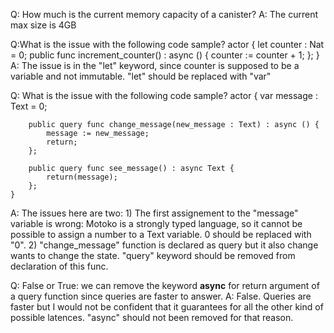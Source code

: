 Q: How much is the current memory capacity of a canister?
A: The current max size is 4GB

Q:What is the issue with the following code sample?
    actor {
        let counter : Nat = 0;
        public func increment_counter() : async () {
        counter := counter + 1;
        };
    }
A: The issue is in the "let" keyword, since counter is supposed to be a variable and not immutable. "let" should be replaced with "var"

Q: What is the issue with the following code sample?
    actor {
        var message : Text = 0;

        public query func change_message(new_message : Text) : async () {
            message := new_message;
            return;
        };

        public query func see_message() : async Text {
            return(message);
        };
    }

A: The issues here are two: 
    1) The first assignement to the "message" variable is wrong: Motoko is a strongly typed language, so it cannot be possible to assign a number to a Text variable. 0 should be replaced with "0".
    2) "change_message" function is declared as query but it also change wants to change the state. "query" keyword should be removed from declaration of this func.

Q: False or True: we can remove the keyword **async** for return argument of a query function since queries are faster to answer.
A: False. Queries are faster but I would not be confident that it guarantees for all the other kind of possible latences. "async" should not been removed for that reason.
